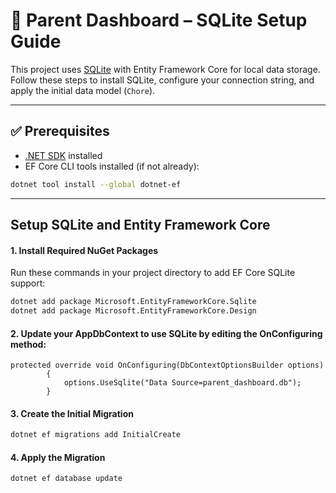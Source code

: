 # 🧹 Parent Dashboard – SQLite Setup Guide

This project uses [SQLite](https://www.sqlite.org/index.html) with Entity Framework Core for local data storage. Follow these steps to install SQLite, configure your connection string, and apply the initial data model (`Chore`).

---

## ✅ Prerequisites

- [.NET SDK](https://dotnet.microsoft.com/en-us/download) installed
- EF Core CLI tools installed (if not already):

```bash
dotnet tool install --global dotnet-ef
```
---
## Setup SQLite and Entity Framework Core

#### 1. Install Required NuGet Packages

Run these commands in your project directory to add EF Core SQLite support:

```bash
dotnet add package Microsoft.EntityFrameworkCore.Sqlite
dotnet add package Microsoft.EntityFrameworkCore.Design
```

#### 2. Update your AppDbContext to use SQLite by editing the OnConfiguring method:
```
protected override void OnConfiguring(DbContextOptionsBuilder options)
        {
            options.UseSqlite("Data Source=parent_dashboard.db");
        }
```

#### 3. Create the Initial Migration
```bash
dotnet ef migrations add InitialCreate
```
#### 4. Apply the Migration
```bash
dotnet ef database update
```